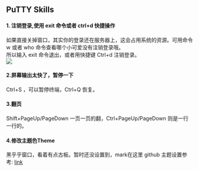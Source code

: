 ## PuTTY Skills
#### 1. 注销登录,使用 exit 命令或者 ctrl+d 快捷操作
如果直接关掉窗口，其实你的登录还在服务器上，这会占用系统的资源。可用命令 w 或者 who 命令查看哪个小可爱没有注销登录哦。  
所以输入 exit 命令退出，或者用快捷键 Ctrl+d 注销登录。  
![](https://s3.bmp.ovh/imgs/2022/01/ef2c276050692231.png)  

#### 2.屏幕输出太快了，暂停一下
Ctrl+S ，可以暂停终端，Ctrl+Q 恢复。

#### 3.翻页
Shift+PageUp/PageDown 一页一页的翻，Ctrl+PageUp/PageDown 则是一行一行的。

#### 4.修改主题色Theme
黑乎乎窗口，看着有点古板。暂时还没设置到，mark在这里
github 主题设置参考: [link](https://github.com/AlexAkulov/putty-color-themes)
